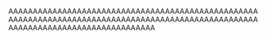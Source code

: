 AAAAAAAAAAAAAAAAAAAAAAAAAAAAAAAAAAAAAAAAAAAAAAAAAAAAAAAAAAAAAAAAAAAAAAAAAAAAAAAAAAAAAAAAAAAAAAAAAAAAAAAAAAAAAAAAAAAAAAAAAAAAAAAAAAAA      
